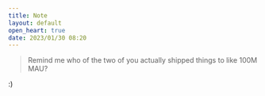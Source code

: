 ```yaml
---
title: Note
layout: default
open_heart: true
date: 2023/01/30 08:20
---
```


> Remind me who of the two of you actually shipped things to like 100M MAU?

:)
